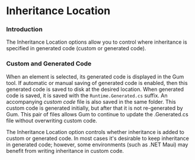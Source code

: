 # Inheritance Location

### Introduction

The Inheritance Location options allow you to control where inheritance is specified in generated code (custom or generated code).

### Custom and Generated Code

When an element is selected, its generated code is displayed in the Gum tool. If automatic or manual saving of generated code is enabled, then this generated code is saved to disk at the desired location. When generated code is saved, it is saved with the `Runtime.Generated.cs` suffix. An accompanying _custom code_ file is also saved in the same folder. This custom code is generated initially, but after that it is not re-generated by Gum. This pair of files allows Gum to continue to update the .Generated.cs file without overwriting custom code.

The Inheritance Location option controls whether inheritance is added to custom or generated code. In most cases it's desirable to keep inheritance in generated code; however, some environments (such as .NET Maui) may benefit from writing inheritance in custom code.

